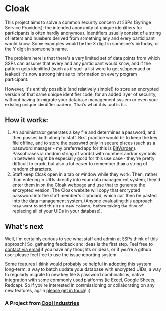 # Cloak
This project aims to solve a common security concern at SSPs (Syringe Service Providers): the intended anonymity of unique identifiers for participants is often hardly anonymous. Identifiers usually consist of a string of letters and numbers derived from something any and every participant would know. Some examples would be the X digit in someone's birthday, or the Y digit in someone's name.

The problem here is that there's a very limited set of data points from which SSPs can assume that every and any participant would know, and if the pattern gets identified (such as if such a list were to get subpoenaed or leaked) it's now a strong hint as to information on every program participant.

However, it's entirely possible (and relatively simple!) to store an encrypted version of that same unique identifier code, for an added layer of security, without having to migrate your database management system or even your existing unique identifier pattern. That's what this tool is for. 

## How it works:

1. An administrator generates a key file and determines a password, and then passes both along to staff. Best practice would be to keep the key file offline, and to store the password only in secure places (such as a password manager - my preferred app for this is <a href="https://bitwarden.com">BitWarden</a>). Passphrases (a random string of words) with numbers and/or symbols in between might be especially good for this use case - they're pretty difficult to crack, but also a lot easier to remember than a string of random characters.
2. Staff keep Cloak open in a tab or window while they work. Then, rather than entering in UIDs directly into your data management system, they'd enter them in on the Cloak webpage and use that to generate the encrypted version. The Cloak website will copy that encrypted password into the staff member's clipboard, which can then be pasted into the data management system. (Anyone evaluating this approach may want to add this as a new column, before taking the dive of replacing all of your UIDs in your database).

## What's next

Well, I'm certainly curious to see what staff and admin at SSPs think of this approach! So, gathering feedback and ideas is the first step. Feel free to <a href="mailto:michael@cool.industries">contact via email</a> if you have any thoughts or ideas, or if you're a github user please feel free to use the issue reporting system.

Some features I think would probably be helpful in adopting this system long-term: a way to batch update your database with encrypted UIDs, a way to regularly migrate to new key file & password combinations, native integration with some commonly used platforms (ie Excel, Google Sheets, Redcap). So if you're interested in commissioning or collaborating on any new features, again <a href="mailto:michael@cool.industries">please get in touch</a>! :)

### A Project from <a href="https://cool.industries">Cool Industries</a>